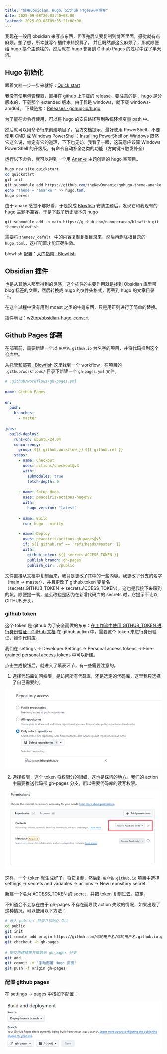 ```yaml
---
title: "使用Obsidian、Hugo、Github Pages来写博客"
date: 2025-09-08T20:03:40+08:00
lastmod: 2025-09-08T09:35:21+08:00
---
```


我现在一般用 obsidian 来写点东西，但写完后又要复制到博客里面，感觉就有点麻烦。想了想，所幸就写个插件来转换算了。
并且既然都这么麻烦了，那就顺便给 hugo 换个主题啥的，然后就在 hugo 部署到 Github Pages 的过程中踩了半天坑。

## Hugo 初始化
跟着文档一步一步来就好：[Quick start](https://gohugo.io/getting-started/quick-start/)

我没有使用包管理器，直接在 github 上下载的 release。要注意的是，hugo 是分版本的，下载那个 extended 版本。由于我是 windows，就下载 windows-amd64。
下载链接：[Releases · gohugoio/hugo](https://github.com/gohugoio/hugo/releases)

为了能在命令行使用，可以将 hugo 的安装路径写到系统环境变量 path 中。

然后就可以用命令行来创建项目了，官方文档提示，最好使用 PowerShell，不要使用 CMD 或 Windows PowerShell：[Installing PowerShell on Windows](https://learn.microsoft.com/en-us/powershell/scripting/install/installing-powershell-on-windows?view=powershell-7.5)
既然它这么说，肯定有它的道理，下下也无妨。我看了一眼，这玩意应该算 Windows PowerShell 的升级版，有命令自动补全之类的功能（方向键→触发补全）

运行以下命令，就可以得到一个用  [Ananke](https://github.com/theNewDynamic/gohugo-theme-ananke) 主题创建的 hugo 空项目。
```powershell
hugo new site quickstart
cd quickstart
git init
git submodule add https://github.com/theNewDynamic/gohugo-theme-ananke.git themes/ananke
echo "theme = 'ananke'" >> hugo.toml
hugo server
```

由于 anake 感觉不够好看，于是换成 [Blowfish](https://themes.gohugo.io/themes/blowfish/)
安装主题后，发现它和我现有的 hugo 主题不兼容，于是下载了历史版本的 hugo

```
git submodule add -b main https://github.com/nunocoracao/blowfish.git themes/blowfish
```

需要将 `themes/_defalt ` 中的内容复制到根目录来，然后再删除根目录的 `hugo.toml`，这样配置才能正确生效。

blowfish 配置：[入门指南 · Blowfish](https://blowfish.page/zh-cn/docs/getting-started/)

## Obsidian 插件
也是从其他人那里得到的灵感，这个插件的主要作用就是找到 Obsidian 库里带 blog 标签的文章，然后转换成 hugo 的文件头格式，再丢到 hugo 的文章目录下。

在这个过程中没有用到 mdast 之类的牛逼东西，只是用正则进行了简单的替换。

插件地址：[w2tbp/obsidian-hugo-convert](https://github.com/w2tbp/obsidian-hugo-convert)

## Github Pages 部署
在部署前，需要新建一个以 `用户名.github.io` 为名字的项目，并将代码推到这个仓库中。

从[托管和部署 · Blowfish](https://blowfish.page/zh-cn/docs/hosting-deployment/) 这里找到一个 workflow，在项目的 `.github/workflows/` 目录下新建一个 `gh-pages.yml` 文件。

```yaml
# .github/workflows/gh-pages.yml

name: GitHub Pages

on:
  push:
    branches:
      - master

jobs:
  build-deploy:
    runs-on: ubuntu-24.04
    concurrency:
      group: ${{ github.workflow }}-${{ github.ref }}
    steps:
      - name: Checkout
        uses: actions/checkout@v3
        with:
          submodules: true
          fetch-depth: 0

      - name: Setup Hugo
        uses: peaceiris/actions-hugo@v2
        with:
          hugo-version: "latest"

      - name: Build
        run: hugo --minify

      - name: Deploy
        uses: peaceiris/actions-gh-pages@v3
        if: ${{ github.ref == 'refs/heads/master' }}
        with:
          github_token: ${{ secrets.ACCESS_TOKEN }}
          publish_branch: gh-pages
          publish_dir: ./public

```

文件直接从文档中复制而来，我只是更改了其中的一些内容。我更改了分支的名字（main -> master），并且更改了 github_token 变量名（secrets.GITHUB_TOKEN -> secrets.ACCESS_TOKEN），这也是我接下来踩到的坑。顺便提一嘴，这么改也是因为在新增代码库的 secrets 时，它提示不让以 GITHUB 开头。

### github token
这个 token 是 github 为了安全而做的东东：[在工作流中使用 GITHUB_TOKEN 进行身份验证 - GitHub 文档](https://docs.github.com/zh/actions/tutorials/authenticate-with-github_token) 在 github action 中，需要这个 token 来进行身份验证，操作代码库。

我们在 settings -> Developer Settings -> Personal access tokens -> Fine-grained personal access tokens 中可以新建。

点击生成按钮后，就进入了填表环节，有一些需要注意的。

1. 选择代码库访问权限，是访问所有代码库，还是选定的代码库，这里我只选择了自己需要的。

![](images/使用Obsidian、Hugo、Github%20Pages来写博客-20250907.png)

2. 选择权限，这个 token 将权限分的很细，这也是踩坑的地方。我们的 action 中需要推送代码带 gh-pages 分支，所以需要代码库的读写权限。

![](images/使用Obsidian、Hugo、Github%20Pages来写博客-20250907%201.png)

这样，一个 token 就生成好了，将它复制，然后到 `用户名.github.io` 项目中选择 settings -> secrets and variables -> actions -> New repository secret 

新建一个名为 ACCESS_TOKEN 的 secret，并把 token 复制过去。搞定。

不知道会不会存在由于 gh-pages 不存在而导致 action 失败的情况，如果出现了这种情况，可以使用以下方法：

```bash
# 进入 public/ 目录并初始化 Git 
cd public 
git init 
git remote add origin https://github.com/你的用户名/你的用户名.github.io.git 
git checkout -b gh-pages 

# 提交构建结果并推送到 gh-pages 分支 
git add . 
git commit -m "手动部署 Hugo 页面" 
git push -f origin gh-pages
```

### 配置 github pages
在 settings -> pages 中按如下配置：

![](images/使用Obsidian、Hugo、Github%20Pages来写博客-20250907%202.png)

